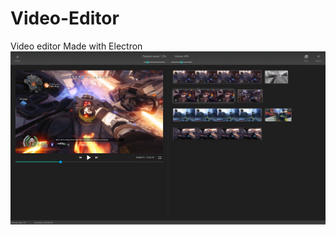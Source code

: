 # Video-Editor
Video editor Made with Electron
![Screenshot of the current version](screenshots/main.png?raw=true "Pre Alpha Screenshot")
